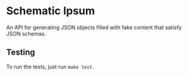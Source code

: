 # Schematic Ipsum

An API for generating JSON objects filled with fake content that satisfy JSON
schemas.

## Testing

To run the tests, just run `make test`.

